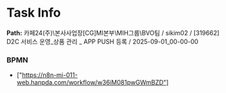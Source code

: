 # Task Info

**Path:** 카페24(주)\본사사업장\[CG]MI본부\MIH그룹\BVO팀 / sikim02 / [319662] D2C 서비스 운영_상품 관리 _ APP PUSH 등록 / 2025-09-01_00-00-00

### BPMN
- ["https://n8n-mi-011-web.hanpda.com/workflow/w36iM081pwGWmBZD"]

